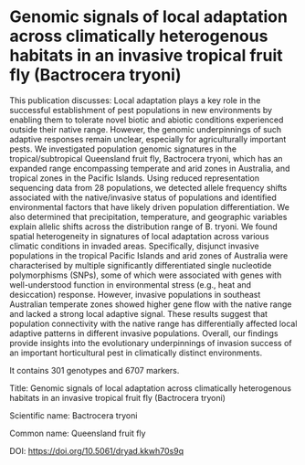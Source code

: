 # Genomic signals of local adaptation across climatically heterogenous habitats in an invasive tropical fruit fly (Bactrocera tryoni)

This publication discusses: Local adaptation plays a key role in the successful establishment of pest populations in new environments by enabling them to tolerate novel biotic and abiotic conditions experienced outside their native range. However, the genomic underpinnings of such adaptive responses remain unclear, especially for agriculturally important pests. We investigated population genomic signatures in the tropical/subtropical Queensland fruit fly, Bactrocera tryoni, which has an expanded range encompassing temperate and arid zones in Australia, and tropical zones in the Pacific Islands. Using reduced representation sequencing data from 28 populations, we detected allele frequency shifts associated with the native/invasive status of populations and identified environmental factors that have likely driven population differentiation. We also determined that precipitation, temperature, and geographic variables explain allelic shifts across the distribution range of B. tryoni. We found spatial heterogeneity in signatures of local adaptation across various climatic conditions in invaded areas. Specifically, disjunct invasive populations in the tropical Pacific Islands and arid zones of Australia were characterised by multiple significantly differentiated single nucleotide polymorphisms (SNPs), some of which were associated with genes with well-understood function in environmental stress (e.g., heat and desiccation) response. However, invasive populations in southeast Australian temperate zones showed higher gene flow with the native range and lacked a strong local adaptive signal. These results suggest that population connectivity with the native range has differentially affected local adaptive patterns in different invasive populations. Overall, our findings provide insights into the evolutionary underpinnings of invasion success of an important horticultural pest in climatically distinct environments.

It contains 301 genotypes and 6707 markers.

Title: Genomic signals of local adaptation across climatically heterogenous habitats in an invasive tropical fruit fly (Bactrocera tryoni)

Scientific name: Bactrocera tryoni

Common name: Queensland fruit fly

DOI: https://doi.org/10.5061/dryad.kkwh70s9q


